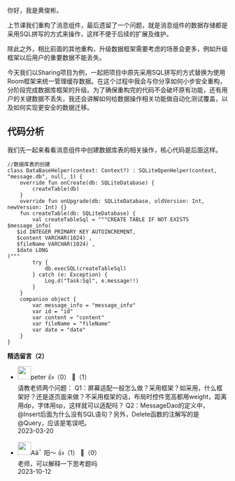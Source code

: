 你好，我是黄俊彬。

上节课我们重构了消息组件，最后遗留了一个问题，就是消息组件的数据存储都是采用SQL拼写的方式来操作，这样不便于后续的扩展及维护。

除此之外，相比前面的其他重构，升级数据框架需要考虑的场景会更多，例如升级框架以后用户的重要数据不能丢失。

今天我们以Sharing项目为例，一起把项目中原先采用SQL拼写的方式替换为使用Room框架来统一管理缓存数据。在这个过程中我会与你分享如何小步安全重构，分阶段完成数据库框架的升级。为了确保重构完的代码不会破坏原有功能，还有用户的关键数据不丢失，我还会讲解如何给数据操作相关功能做自动化测试覆盖，以及如何实现更安全的数据迁移。

## 代码分析

我们先一起来看看消息组件中创建数据库表的相关操作，核心代码是后面这样。

```plain
//数据库表的创建
class DataBaseHelper(context: Context?) : SQLiteOpenHelper(context, "message.db", null, 1) {
    override fun onCreate(db: SQLiteDatabase) {
        createTable(db)
    }
    override fun onUpgrade(db: SQLiteDatabase, oldVersion: Int, newVersion: Int) {}
    fun createTable(db: SQLiteDatabase) {
        val createTableSql = """CREATE TABLE IF NOT EXISTS $message_info(
   $id INTEGER PRIMARY KEY AUTOINCREMENT,
   $content VARCHAR(1024) ,
   $fileName VARCHAR(1024) ,
   $date LONG 
)"""
        try {
            db.execSQL(createTableSql)
        } catch (e: Exception) {
            Log.d("Task:Sql", e.message!!)
        }
    }
    companion object {
        var message_info = "message_info"
        var id = "id"
        var content = "content"
        var fileName = "fileName"
        var date = "date"
    }
}
```
<div><strong>精选留言（2）</strong></div><ul>
<li><img src="https://static001.geekbang.org/account/avatar/00/10/25/87/f3a69d1b.jpg" width="30px"><span>peter</span> 👍（0） 💬（1）<div>请教老师两个问题：
Q1：屏幕适配一般怎么做？采用框架？如采用，什么框架好？还是逐页面来做？不采用框架的话，布局时控件宽高都用weight，距离用dp，字体用sp，这样就可以适配吗？
Q2：MessageDao的定义中，@Insert后面为什么没有SQL语句？另外，Delete函数的注解写的是@Query，应该是笔误吧。</div>2023-03-20</li><br/><li><img src="https://static001.geekbang.org/account/avatar/00/22/59/97/9b7a412c.jpg" width="30px"><span>Aā 阳～</span> 👍（1） 💬（0）<div>老师，可以解释一下思考题吗</div>2023-10-12</li><br/>
</ul>